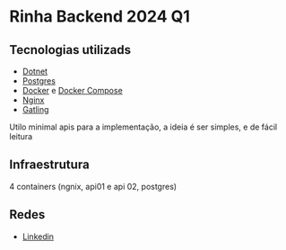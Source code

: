 # Rinha Backend 2024 Q1

## Tecnologias utilizads

- [Dotnet](https://dotnet.microsoft.com/)
- [Postgres](https://www.postgresql.org/)
- [Docker](https://www.docker.com/) e [Docker Compose](https://docs.docker.com/compos/)
- [Nginx](https://nginx.org)
- [Gatling](https://gatling.io/)


Utilo minimal apis para a implementação, a ideia é ser simples, e de fácil leitura

## Infraestrutura

4 containers (ngnix, api01 e api 02, postgres)

## Redes

- [Linkedin](https://www.linkedin.com/in/gabriel-nic%C3%A1cio-b8334322a/)